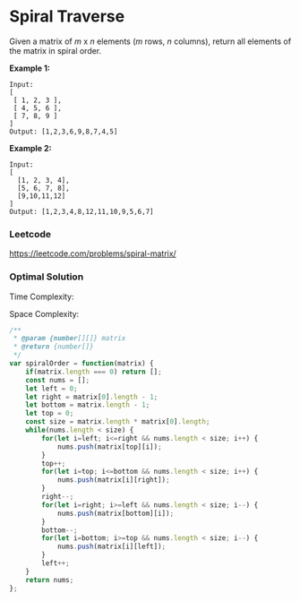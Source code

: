 # Spiral Traverse

Given a matrix of *m* x *n* elements (*m* rows, *n* columns), return all elements of the matrix in spiral order.

**Example 1:**

```
Input:
[
 [ 1, 2, 3 ],
 [ 4, 5, 6 ],
 [ 7, 8, 9 ]
]
Output: [1,2,3,6,9,8,7,4,5]
```

**Example 2:**

```
Input:
[
  [1, 2, 3, 4],
  [5, 6, 7, 8],
  [9,10,11,12]
]
Output: [1,2,3,4,8,12,11,10,9,5,6,7]
```



### Leetcode

https://leetcode.com/problems/spiral-matrix/



### Optimal Solution

Time Complexity:

Space Complexity:

```js
/**
 * @param {number[][]} matrix
 * @return {number[]}
 */
var spiralOrder = function(matrix) {
    if(matrix.length === 0) return [];
    const nums = [];
    let left = 0;
    let right = matrix[0].length - 1;
    let bottom = matrix.length - 1;
    let top = 0;
    const size = matrix.length * matrix[0].length;
    while(nums.length < size) {
        for(let i=left; i<=right && nums.length < size; i++) {
            nums.push(matrix[top][i]);
        }
        top++;
        for(let i=top; i<=bottom && nums.length < size; i++) {
            nums.push(matrix[i][right]);
        }
        right--;
        for(let i=right; i>=left && nums.length < size; i--) {
            nums.push(matrix[bottom][i]);
        }
        bottom--;
        for(let i=bottom; i>=top && nums.length < size; i--) {
            nums.push(matrix[i][left]);
        }
        left++;
    }
    return nums;
};
```

